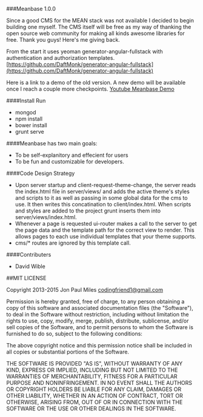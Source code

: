 ###Meanbase 1.0.0

Since a good CMS for the MEAN stack was not available I decided to begin building one myself. The CMS itself will be free as my way of thanking the open source web community for making all kinds awesome libraries for free. Thank you guys! Here's me giving back.

From the start it uses yeoman generator-angular-fullstack with authentication and authorization templates.
[https://github.com/DaftMonk/generator-angular-fullstack](https://github.com/DaftMonk/generator-angular-fullstack)

Here is a link to a demo of the old version. A new demo will be available once I
reach a couple more checkpoints. [Youtube Meanbase Demo](http://youtu.be/tteztXru4eA)

####Install
Run
- mongod
- npm install
- bower install
- grunt serve

####Meanbase has two main goals:
- To be self-explanitory and effecient for users
- To be fun and customizable for developers. 

####Code Design Strategy
- Upon server startup and client-request-theme-change, the server reads the index.html file in server/views/ and adds the active theme's styles and scripts to it as well as passing in some global data for the cms to use. It then writes this concatination to client/index.html. When scripts and styles are added to the project grunt inserts them into server/views/index.html.
- Whenever a page is requested ui-router makes a call to the server to get the page data and the template path for the correct view to render. This allows pages to each use individual templates that your theme supports.
- cms/* routes are ignored by this template call.

####Contributers
- David Wible


##MIT LICENSE

Copyright 2013-2015 Jon Paul Miles codingfriend1@gmail.com

Permission is hereby granted, free of charge, to any person obtaining a copy of this software and associated documentation files (the "Software"), to deal in the Software without restriction, including without limitation the rights to use, copy, modify, merge, publish, distribute, sublicense, and/or sell copies of the Software, and to permit persons to whom the Software is furnished to do so, subject to the following conditions:

The above copyright notice and this permission notice shall be included in all copies or substantial portions of the Software.

THE SOFTWARE IS PROVIDED "AS IS", WITHOUT WARRANTY OF ANY KIND, EXPRESS OR IMPLIED, INCLUDING BUT NOT LIMITED TO THE WARRANTIES OF MERCHANTABILITY, FITNESS FOR A PARTICULAR PURPOSE AND NONINFRINGEMENT. IN NO EVENT SHALL THE AUTHORS OR COPYRIGHT HOLDERS BE LIABLE FOR ANY CLAIM, DAMAGES OR OTHER LIABILITY, WHETHER IN AN ACTION OF CONTRACT, TORT OR OTHERWISE, ARISING FROM, OUT OF OR IN CONNECTION WITH THE SOFTWARE OR THE USE OR OTHER DEALINGS IN THE SOFTWARE.

